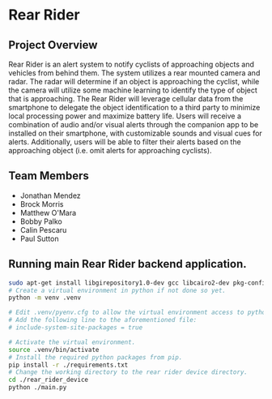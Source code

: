 # Rear Rider

## Project Overview

Rear Rider is an alert system to notify cyclists of approaching objects and vehicles from behind them. The system utilizes a rear mounted camera and radar. The radar will determine if an object is approaching the cyclist, while the camera will utilize some machine learning to identify the type of object that is approaching. The Rear Rider will leverage cellular data from the smartphone to delegate the object identification to a third party to minimize local processing power and maximize battery life. Users will receive a combination of audio and/or visual alerts through the companion app to be installed on their smartphone, with customizable sounds and visual cues for alerts. Additionally, users will be able to filter their alerts based on the approaching object (i.e. omit alerts for approaching cyclists).

## Team Members

- Jonathan Mendez
- Brock Morris
- Matthew O'Mara
- Bobby Palko
- Calin Pescaru
- Paul Sutton


## Running main Rear Rider backend application.

```bash
sudo apt-get install libgirepository1.0-dev gcc libcairo2-dev pkg-config python3-dev python3-venv gir1.2-gtk-3.0 libglib2.0-dev
# Create a virtual environment in python if not done so yet.
python -m venv .venv

# Edit .venv/pyenv.cfg to allow the virtual environment access to python packages downloaded from `apt-get install`.
# Add the following line to the aforementioned file:
# include-system-site-packages = true

# Activate the virtual environment.
source .venv/bin/activate
# Install the required python packages from pip.
pip install -r ./requirements.txt
# Change the working directory to the rear rider device directory.
cd ./rear_rider_device
python ./main.py
```

